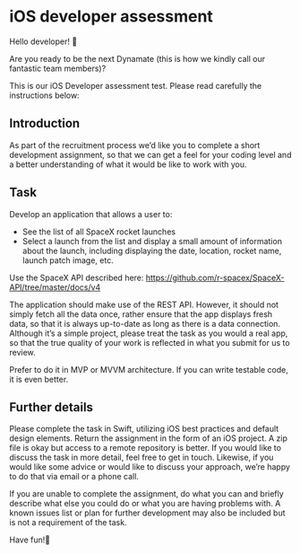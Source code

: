 # iOS developer assessment

Hello developer! 🙌

Are you ready to be the next Dynamate (this is how we kindly call our fantastic team members)?

This is our iOS Developer assessment test. Please read carefully the instructions below:


## Introduction

As part of the recruitment process we’d like you to complete a short development assignment, so that we can get a feel for your coding level and a better understanding of what it would be like to work with you.

## Task

Develop an application that allows a user to:
- See the list of all SpaceX rocket launches
- Select a launch from the list and display a small amount of information about
  the launch, including displaying the date, location, rocket name, launch patch
image, etc. 

Use the SpaceX API described here:  https://github.com/r-spacex/SpaceX-API/tree/master/docs/v4

The application should make use of the REST API. However, it should not simply fetch all the data once, rather ensure that the app displays fresh data, so that it is always up-to-date as long as there is a data connection. Although it’s a simple project, please treat the task as you would a real app, so that the true quality of your work is reflected in what you submit for us to review.

Prefer to do it in MVP or MVVM architecture. If you can write testable code, it is even better.

## Further details

Please complete the task in Swift, utilizing iOS best practices and  default design elements. Return the assignment in the form of an iOS project. A zip file is okay but access to a remote repository is better. If you would like to discuss the task in more detail, feel free to get in touch. Likewise, if you would like some advice or would like to discuss your approach, we’re happy to do that via email or a phone call.

If you are unable to complete the assignment, do what you can and briefly describe what else you could do or what you are having problems with. A known issues list or plan for further development may also be included but is not a requirement of the task.

Have fun!👋
